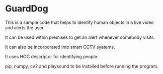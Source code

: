 # GuardDog
This is a sample code that helps to identify human objects in a live video and alerts the user.

It can be used within premises to get an alert whenever somebody visits.

It can also be incorporated into smart CCTV syatems.

It uses HOG descriptor for identifying people. 


pip, numpy, cv2 and playsound to be installed before running the program.
